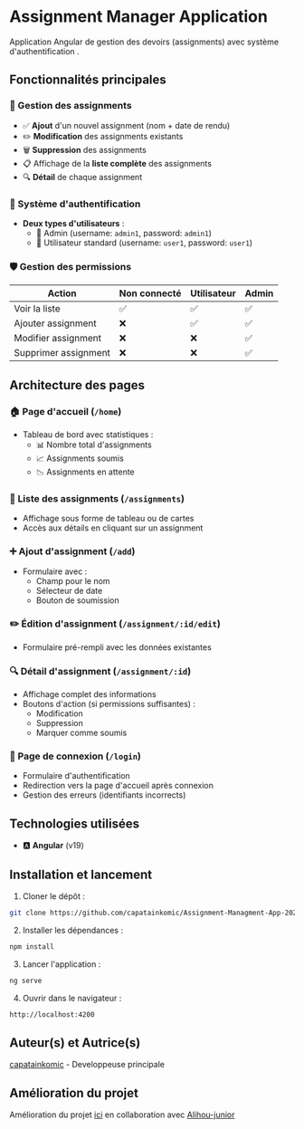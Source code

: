 # Assignment Manager Application

Application Angular de gestion des devoirs (assignments) avec système d'authentification .

## Fonctionnalités principales

### 🎯 Gestion des assignments
- ✅ **Ajout** d'un nouvel assignment (nom + date de rendu)
- ✏️ **Modification** des assignments existants
- 🗑️ **Suppression** des assignments
- 📋 Affichage de la **liste complète** des assignments
- 🔍 **Détail** de chaque assignment

### 🔐 Système d'authentification
- **Deux types d'utilisateurs** :
  - 👑 Admin (username: `admin1`, password: `admin1`)
  - 👤 Utilisateur standard (username: `user1`, password: `user1`)

### 🛡️ Gestion des permissions
| Action               | Non connecté | Utilisateur | Admin |
|----------------------|--------------|-------------|-------|
| Voir la liste        | ✅           | ✅          | ✅    |
| Ajouter assignment   | ❌           | ✅          | ✅    |
| Modifier assignment  | ❌           | ❌          | ✅    |
| Supprimer assignment | ❌           | ❌          | ✅    |

## Architecture des pages

### 🏠 Page d'accueil (`/home`)
- Tableau de bord avec statistiques :
  - 📊 Nombre total d'assignments
  - 📈 Assignments soumis
  - 📉 Assignments en attente

### 📜 Liste des assignments (`/assignments`)
- Affichage sous forme de tableau ou de cartes
- Accès aux détails en cliquant sur un assignment

### ➕ Ajout d'assignment (`/add`)
- Formulaire avec :
  - Champ pour le nom
  - Sélecteur de date
  - Bouton de soumission

### ✏️ Édition d'assignment (`/assignment/:id/edit`)
- Formulaire pré-rempli avec les données existantes

### 🔍 Détail d'assignment (`/assignment/:id`)
- Affichage complet des informations
- Boutons d'action (si permissions suffisantes) :
  - Modification
  - Suppression
  - Marquer comme soumis

### 🔐 Page de connexion (`/login`)
- Formulaire d'authentification
- Redirection vers la page d'accueil après connexion
- Gestion des erreurs (identifiants incorrects)

## Technologies utilisées

- 🅰️ **Angular** (v19)


## Installation et lancement

1. Cloner le dépôt :
```bash
git clone https://github.com/capatainkomic/Assignment-Managment-App-2024-2025-.git
```

2. Installer les dépendances :
```bash
npm install
```

3. Lancer l'application :
```bash
ng serve
```

4. Ouvrir dans le navigateur :
```bash
http://localhost:4200
```

## Auteur(s) et Autrice(s) 
[capatainkomic](https://github.com/capatainkomic) - Developpeuse principale

## Amélioration du projet 
Amélioration du projet [ici](https://github.com/Alihou-junior/angular_front) en collaboration avec [Alihou-junior](https://github.com/Alihou-junior)  


